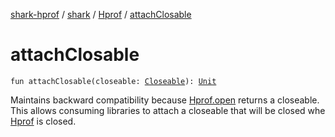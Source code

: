 [shark-hprof](../../index.md) / [shark](../index.md) / [Hprof](index.md) / [attachClosable](./attach-closable.md)

# attachClosable

`fun attachClosable(closeable: `[`Closeable`](https://docs.oracle.com/javase/6/docs/api/java/io/Closeable.html)`): `[`Unit`](https://kotlinlang.org/api/latest/jvm/stdlib/kotlin/-unit/index.html)

Maintains backward compatibility because [Hprof.open](open.md) returns a closeable. This allows
consuming libraries to attach a closeable that will be closed whe [Hprof](index.md) is closed.

